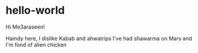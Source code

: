 # hello-world

Hi Me3araseen!

Hamdy here, I dislike Kabab and ahwatrips
I've had shawarma on Mars and I'm fond of alien chicken
